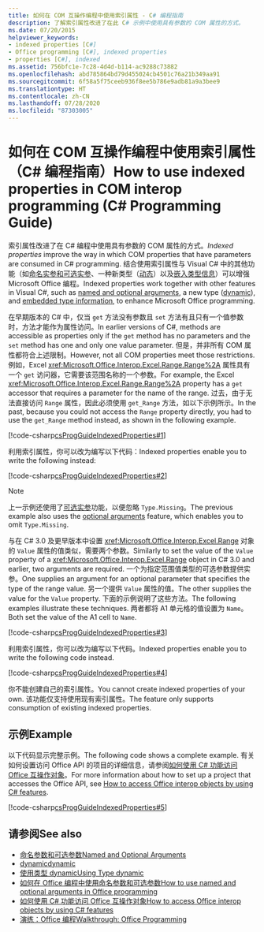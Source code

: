 ```yaml
---
title: 如何在 COM 互操作编程中使用索引属性 - C# 编程指南
description: 了解索引属性改进了在此 C# 示例中使用具有参数的 COM 属性的方式。
ms.date: 07/20/2015
helpviewer_keywords:
- indexed properties [C#]
- Office programming [C#], indexed properties
- properties [C#], indexed
ms.assetid: 756bfc1e-7c28-4d4d-b114-ac9288c73882
ms.openlocfilehash: abd785864bd79d455024cb4501c76a21b349aa91
ms.sourcegitcommit: 6f58a5f75ceeb936f8ee5b786e9adb81a9a3bee9
ms.translationtype: HT
ms.contentlocale: zh-CN
ms.lasthandoff: 07/28/2020
ms.locfileid: "87303005"
---
```

# <a name="how-to-use-indexed-properties-in-com-interop-programming-c-programming-guide"></a><span data-ttu-id="d8d98-103">如何在 COM 互操作编程中使用索引属性（C# 编程指南）</span><span class="sxs-lookup"><span data-stu-id="d8d98-103">How to use indexed properties in COM interop programming (C# Programming Guide)</span></span>
<span data-ttu-id="d8d98-104">索引属性改进了在 C# 编程中使用具有参数的 COM 属性的方式。</span><span class="sxs-lookup"><span data-stu-id="d8d98-104">*Indexed properties* improve the way in which COM properties that have parameters are consumed in C# programming.</span></span> <span data-ttu-id="d8d98-105">结合使用索引属性与 Visual C# 中的其他功能（如[命名实参和可选实参](../classes-and-structs/named-and-optional-arguments.md)、一种新类型（[动态](../../language-reference/builtin-types/reference-types.md)）以及[嵌入类型信息](../../../standard/assembly/embed-types-visual-studio.md)）可以增强 Microsoft Office 编程。</span><span class="sxs-lookup"><span data-stu-id="d8d98-105">Indexed properties work together with other features in Visual C#, such as [named and optional arguments](../classes-and-structs/named-and-optional-arguments.md), a new type ([dynamic](../../language-reference/builtin-types/reference-types.md)), and [embedded type information](../../../standard/assembly/embed-types-visual-studio.md), to enhance Microsoft Office programming.</span></span>  
  
 <span data-ttu-id="d8d98-106">在早期版本的 C# 中，仅当 `get` 方法没有参数且 `set` 方法有且只有一个值参数时，方法才能作为属性访问。</span><span class="sxs-lookup"><span data-stu-id="d8d98-106">In earlier versions of C#, methods are accessible as properties only if the `get` method has no parameters and the `set` method has one and only one value parameter.</span></span> <span data-ttu-id="d8d98-107">但是，并非所有 COM 属性都符合上述限制。</span><span class="sxs-lookup"><span data-stu-id="d8d98-107">However, not all COM properties meet those restrictions.</span></span> <span data-ttu-id="d8d98-108">例如，Excel <xref:Microsoft.Office.Interop.Excel.Range.Range%2A> 属性具有一个 `get` 访问器，它需要该范围名称的一个参数。</span><span class="sxs-lookup"><span data-stu-id="d8d98-108">For example, the Excel <xref:Microsoft.Office.Interop.Excel.Range.Range%2A> property has a `get` accessor that requires a parameter for the name of the range.</span></span> <span data-ttu-id="d8d98-109">过去，由于无法直接访问 `Range` 属性，因此必须使用 `get_Range` 方法，如以下示例所示。</span><span class="sxs-lookup"><span data-stu-id="d8d98-109">In the past, because you could not access the `Range` property directly, you had to use the `get_Range` method instead, as shown in the following example.</span></span>  
  
 [!code-csharp[csProgGuideIndexedProperties#1](~/samples/snippets/csharp/VS_Snippets_VBCSharp/csprogguideindexedproperties/cs/program.cs#1)]  
  
 <span data-ttu-id="d8d98-110">利用索引属性，你可以改为编写以下代码：</span><span class="sxs-lookup"><span data-stu-id="d8d98-110">Indexed properties enable you to write the following instead:</span></span>  
  
 [!code-csharp[csProgGuideIndexedProperties#2](~/samples/snippets/csharp/VS_Snippets_VBCSharp/csprogguideindexedproperties/cs/program.cs#2)]  
  
> [!NOTE]
> <span data-ttu-id="d8d98-111">上一示例还使用了[可选实参](../classes-and-structs/named-and-optional-arguments.md)功能，以便忽略 `Type.Missing`。</span><span class="sxs-lookup"><span data-stu-id="d8d98-111">The previous example also uses the [optional arguments](../classes-and-structs/named-and-optional-arguments.md) feature, which enables you to omit `Type.Missing`.</span></span>  
  
 <span data-ttu-id="d8d98-112">与在 C# 3.0 及更早版本中设置 <xref:Microsoft.Office.Interop.Excel.Range> 对象的 `Value` 属性的值类似，需要两个参数。</span><span class="sxs-lookup"><span data-stu-id="d8d98-112">Similarly to set the value of the `Value` property of a <xref:Microsoft.Office.Interop.Excel.Range> object in C# 3.0 and earlier, two arguments are required.</span></span> <span data-ttu-id="d8d98-113">一个为指定范围值类型的可选参数提供实参。</span><span class="sxs-lookup"><span data-stu-id="d8d98-113">One supplies an argument for an optional parameter that specifies the type of the range value.</span></span> <span data-ttu-id="d8d98-114">另一个提供 `Value` 属性的值。</span><span class="sxs-lookup"><span data-stu-id="d8d98-114">The other supplies the value for the `Value` property.</span></span> <span data-ttu-id="d8d98-115">下面的示例说明了这些方法。</span><span class="sxs-lookup"><span data-stu-id="d8d98-115">The following examples illustrate these techniques.</span></span> <span data-ttu-id="d8d98-116">两者都将 A1 单元格的值设置为 `Name`。</span><span class="sxs-lookup"><span data-stu-id="d8d98-116">Both set the value of the A1 cell to `Name`.</span></span>
  
 [!code-csharp[csProgGuideIndexedProperties#3](~/samples/snippets/csharp/VS_Snippets_VBCSharp/csprogguideindexedproperties/cs/program.cs#3)]  
  
 <span data-ttu-id="d8d98-117">利用索引属性，你可以改为编写以下代码。</span><span class="sxs-lookup"><span data-stu-id="d8d98-117">Indexed properties enable you to write the following code instead.</span></span>  
  
 [!code-csharp[csProgGuideIndexedProperties#4](~/samples/snippets/csharp/VS_Snippets_VBCSharp/csprogguideindexedproperties/cs/program.cs#4)]  
  
 <span data-ttu-id="d8d98-118">你不能创建自己的索引属性。</span><span class="sxs-lookup"><span data-stu-id="d8d98-118">You cannot create indexed properties of your own.</span></span> <span data-ttu-id="d8d98-119">该功能仅支持使用现有索引属性。</span><span class="sxs-lookup"><span data-stu-id="d8d98-119">The feature only supports consumption of existing indexed properties.</span></span>  
  
## <a name="example"></a><span data-ttu-id="d8d98-120">示例</span><span class="sxs-lookup"><span data-stu-id="d8d98-120">Example</span></span>  
 <span data-ttu-id="d8d98-121">以下代码显示完整示例。</span><span class="sxs-lookup"><span data-stu-id="d8d98-121">The following code shows a complete example.</span></span> <span data-ttu-id="d8d98-122">有关如何设置访问 Office API 的项目的详细信息，请参阅[如何使用 C# 功能访问 Office 互操作对象](./how-to-access-office-onterop-objects.md)。</span><span class="sxs-lookup"><span data-stu-id="d8d98-122">For more information about how to set up a project that accesses the Office API, see [How to access Office interop objects by using C# features](./how-to-access-office-onterop-objects.md).</span></span>
  
 [!code-csharp[csProgGuideIndexedProperties#5](~/samples/snippets/csharp/VS_Snippets_VBCSharp/csprogguideindexedproperties/cs/program.cs#5)]  
  
## <a name="see-also"></a><span data-ttu-id="d8d98-123">请参阅</span><span class="sxs-lookup"><span data-stu-id="d8d98-123">See also</span></span>

- [<span data-ttu-id="d8d98-124">命名参数和可选参数</span><span class="sxs-lookup"><span data-stu-id="d8d98-124">Named and Optional Arguments</span></span>](../classes-and-structs/named-and-optional-arguments.md)
- [<span data-ttu-id="d8d98-125">dynamic</span><span class="sxs-lookup"><span data-stu-id="d8d98-125">dynamic</span></span>](../../language-reference/builtin-types/reference-types.md)
- [<span data-ttu-id="d8d98-126">使用类型 dynamic</span><span class="sxs-lookup"><span data-stu-id="d8d98-126">Using Type dynamic</span></span>](../types/using-type-dynamic.md)
- [<span data-ttu-id="d8d98-127">如何在 Office 编程中使用命名参数和可选参数</span><span class="sxs-lookup"><span data-stu-id="d8d98-127">How to use named and optional arguments in Office programming</span></span>](../classes-and-structs/how-to-use-named-and-optional-arguments-in-office-programming.md)
- [<span data-ttu-id="d8d98-128">如何使用 C# 功能访问 Office 互操作对象</span><span class="sxs-lookup"><span data-stu-id="d8d98-128">How to access Office interop objects by using C# features</span></span>](./how-to-access-office-onterop-objects.md)
- [<span data-ttu-id="d8d98-129">演练：Office 编程</span><span class="sxs-lookup"><span data-stu-id="d8d98-129">Walkthrough: Office Programming</span></span>](./walkthrough-office-programming.md)
